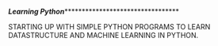 *******************************************************Learning Python****************************************************************************************


  STARTING UP WITH SIMPLE PYTHON PROGRAMS TO LEARN DATASTRUCTURE AND MACHINE LEARNING IN PYTHON.
